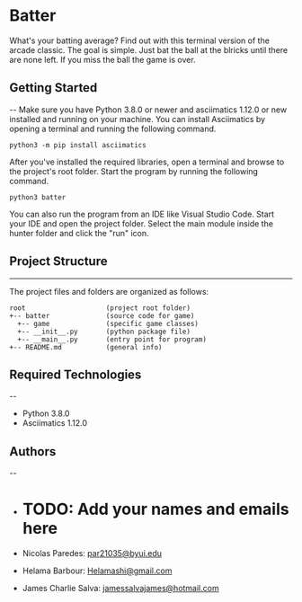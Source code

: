 # Batter

What's your batting average? Find out with this terminal version of the arcade classic. The goal is simple. Just bat the ball at the blricks until there are none left. If you miss the ball the game is over.

## Getting Started
--
Make sure you have Python 3.8.0 or newer and asciimatics 1.12.0 or new installed and running on your machine. You can install Asciimatics by opening a terminal and running the following command.
```
python3 -m pip install asciimatics
```
After you've installed the required libraries, open a terminal and browse to the project's root folder. Start the program by running the following command.
```
python3 batter 
```
You can also run the program from an IDE like Visual Studio Code. Start your IDE and open the project folder. Select the main module inside the hunter folder and click the "run" icon.

## Project Structure
---
The project files and folders are organized as follows:
```
root                    (project root folder)
+-- batter              (source code for game)
  +-- game              (specific game classes)
  +-- __init__.py       (python package file)
  +-- __main__.py       (entry point for program)
+-- README.md           (general info)
```
## Required Technologies
--
* Python 3.8.0
* Asciimatics 1.12.0

## Authors
--
* # TODO: Add your names and emails here

* Nicolas Paredes: par21035@byui.edu
* Helama Barbour: Helamashi@gmail.com
* James Charlie Salva: jamessalvajames@hotmail.com
